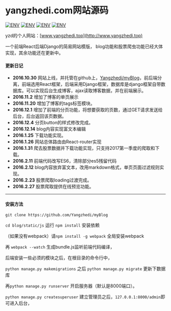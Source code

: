 yangzhedi.com网站源码
=================

[![ENV](https://img.shields.io/badge/python-2.7-blue.svg)](https://github.com/Yangzhedi/myBlog)
[![ENV](https://img.shields.io/badge/django-1.10-blue.svg)](https://github.com/Yangzhedi/myBlog)
[![ENV](https://img.shields.io/badge/react-0.14-blue.svg)](https://github.com/Yangzhedi/myBlog)
[![ENV](https://img.shields.io/badge/bulid-passing-brightgreen.svg)](https://github.com/Yangzhedi/myBlog)

yzd的个人网站：[www.yangzhedi.top](http://www.yangzhedi.top)

一个前端React后端Django的简易网站模版，
blog功能和股票爬虫功能已经大体实现，其余功能还在更新中。

#### 更新日记

 - **2016.10.30**  网站上线，并托管在github上，[Yangzhedi/myBlog](https://github.com/Yangzhedi/myBlog)，前后端分离，前端选用React框架，后端采用Django框架，数据库是django框架自带数据库。可以实现后台生成博客，ajax读取博客数据，并在前端展示。
 - **2016.11.2**  增加了博客的单页展示
 - **2016.11.20**   增加了博客的tags标签模块。
 - **2016.12.1**   增加了前端的分页功能，将想要获取的页数，通过GET请求发送给后台，后台返回该页数据。
 - **2016.12.4**    分页button的样式修改完成。
 - **2016.12.14**  blog内容实现富文本编辑
 - **2016.1.25**   下载功能实现。
 - **2016.1.26**  网站总体路由由React-router实现
 - **2016.1.31**  爬去股票数据并下载功能实现，只支持2017第一季度的爬取和下载。
 - **2016.2.11**  前端代码改写ES6，清除部分es5残留代码
 - **2016.2.12**  blog内容放弃富文本，改用markdown格式，单页页面过滤规则实现。
 - **2016.2.23**  股票爬取loading过渡完成。
 - **2016.2.27**  股票爬取提供在线预览功能。
---
#### 安装方法

`git clone https://github.com/Yangzhedi/myBlog`

`cd blog/static/js` 运行 `npm install` 安装依赖

（如果没有webpack）请`npm install -g webpack` 全局安装webpack 

再 `webpack --watch` 生成bundle.js监听前端代码编译，

后端安装一些必须的模块之后，在根目录的命令行中，

`python manage.py makemigrations` 之后 `python manage.py migrate` 更新下数据库

再`python manage.py runserver` 开启服务器（默认是8000端口）。

`python manage.py createsuperuser` 建立管理员之后，`127.0.0.1:8000/admin`即可进入后台，
